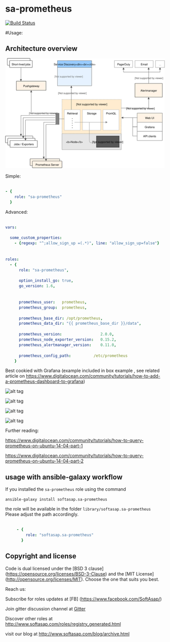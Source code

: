 # sa-prometheus


[![Build Status](https://travis-ci.org/softasap/sa-prometheus.svg?branch=master)](https://travis-ci.org/softasap/sa-prometheus)


#Usage:

## Architecture overview

![](docs/architecture.svg)

Simple:

```YAML

- {
    role: "sa-prometheus"
  }


```

Advanced:

```YAML

vars:

  some_custom_properties:
    - {regexp: "^;allow_sign_up =(.*)", line: "allow_sign_up=false"}


roles:
  - {
      role: "sa-prometheus",

      option_install_go: true,
      go_version: 1.6,


      prometheus_user:   prometheus,
      prometheus_group:  prometheus,

      prometheus_base_dir: /opt/prometheus,
      prometheus_data_dir: "{{ prometheus_base_dir }}/data",

      prometheus_version:                 2.0.0,
      prometheus_node_exporter_version:   0.15.2,
      prometheus_alertmanager_version:    0.11.0,

      prometheus_config_path:          /etc/prometheus
    }


```


Best cookied with Grafana (example included in box example , see related article on  https://www.digitalocean.com/community/tutorials/how-to-add-a-prometheus-dashboard-to-grafana)

![alt tag](https://raw.githubusercontent.com/softasap/sa-prometheus/master/box-example/docs/Selection_011.png)

![alt tag](https://raw.githubusercontent.com/softasap/sa-prometheus/master/box-example/docs/Selection_012.png)

![alt tag](https://raw.githubusercontent.com/softasap/sa-prometheus/master/box-example/docs/Selection_013.png)

![alt tag](https://raw.githubusercontent.com/softasap/sa-prometheus/master/box-example/docs/Selection_014.png)


Further reading:


https://www.digitalocean.com/community/tutorials/how-to-query-prometheus-on-ubuntu-14-04-part-1

https://www.digitalocean.com/community/tutorials/how-to-query-prometheus-on-ubuntu-14-04-part-2


usage with ansible-galaxy workflow
----------------------------------

If you installed the `sa-prometheus` role using the command


`
   ansible-galaxy install softasap.sa-prometheus
`

the role will be available in the folder `library/softasap.sa-prometheus`
Please adjust the path accordingly.

```YAML

     - {
         role: "softasap.sa-prometheus"
       }

```


Copyright and license
---------------------

Code is dual licensed under the [BSD 3 clause] (https://opensource.org/licenses/BSD-3-Clause) and the [MIT License] (http://opensource.org/licenses/MIT). Choose the one that suits you best.

Reach us:

Subscribe for roles updates at [FB] (https://www.facebook.com/SoftAsap/)

Join gitter discussion channel at [Gitter](https://gitter.im/softasap)

Discover other roles at  http://www.softasap.com/roles/registry_generated.html

visit our blog at http://www.softasap.com/blog/archive.html
